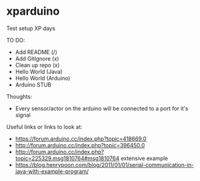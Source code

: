 # xparduino
Test setup XP days

TO DO:
 - Add README (/)
 - Add GitIgnore (x)
 - Clean up repo (x)
 - Hello World (Java)
 - Hello World (Arduino)
 - Arduino STUB

Thoughts:
- Every sensor/actor on the arduino will be connected to a port for it's signal

Useful links or links to look at:
- https://forum.arduino.cc/index.php?topic=418669.0
- http://forum.arduino.cc/index.php?topic=396450.0
- http://forum.arduino.cc/index.php?topic=225329.msg1810764#msg1810764
extensive example
- https://blog.henrypoon.com/blog/2011/01/01/serial-communication-in-java-with-example-program/
